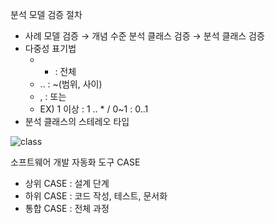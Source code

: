 분석 모델 검증 절차

- 사례 모델 검증 → 개념 수준 분석 클래스 검증 → 분석 클래스 검증
- 다중성 표기법
    - * : 전체
    - .. : ~(범위, 사이)
    - , : 또는
    - EX) 1 이상 : 1 .. * / 0~1 : 0..1
- 분석 클래스의 스테레오 타입

![class](https://t1.daumcdn.net/cfile/tistory/142C37395053DC1928)

소프트웨어 개발 자동화 도구 CASE

- 상위 CASE : 설계 단계
- 하위 CASE : 코드 작성, 테스트, 문서화
- 통합 CASE : 전체 과정